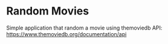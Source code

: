 # Random Movies
Simple application that random a movie using themoviedb API:
https://www.themoviedb.org/documentation/api
